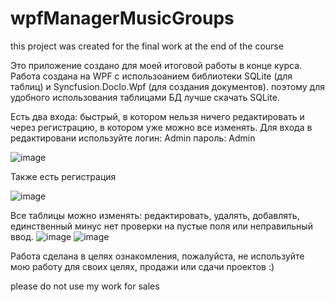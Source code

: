 # wpfManagerMusicGroups
this project was created for the final work at the end of the course

Это приложение создано для моей итоговой работы в конце курса. 
Работа создана на WPF с использоанием библиотеки SQLite (для таблиц) и Syncfusion.DocIo.Wpf (для создания документов). поэтому для удобного использования таблицами БД лучше скачать SQLite.

Есть два входа: быстрый, в котором нельзя ничего редактировать и через регистрацию, в котором уже можно все изменять. Для входа в редактировани используйте 
логин: Admin
пароль: Admin

![image](https://user-images.githubusercontent.com/103255158/176882866-c7b6f0b0-bed9-4f2c-ba79-c134a60e5f8c.png)

Также есть регистрация

![image](https://user-images.githubusercontent.com/103255158/176883428-ca3030ae-3e8c-42a3-a8ca-4d4cc9d42ed6.png)

Все таблицы можно изменять: редактировать, удалять, добавлять, единственный минус нет проверки на пустые поля или неправильный ввод.
![image](https://user-images.githubusercontent.com/103255158/176882522-24afc556-a48e-49f9-aad3-4fdfec851cfe.png)
![image](https://user-images.githubusercontent.com/103255158/176883250-eaebcb8c-501c-4493-9abd-39752a8af4fa.png)



Работа сделана в целях ознакомления, пожалуйста, не используйте мою работу для своих целях, продажи или сдачи проектов :)

please do not use my work for sales
